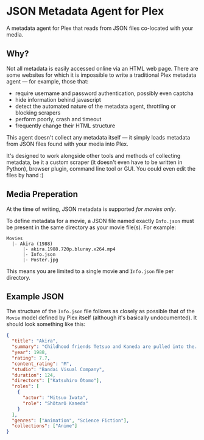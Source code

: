 # JSON Metadata Agent for Plex

A metadata agent for Plex that reads from JSON files co-located with your media.

## Why?

Not all metadata is easily accessed online via an HTML web page. There are some websites for which it is impossible to write a traditional Plex metadata agent — for example, those that:

- require username and password authentication, possibly even captcha
- hide information behind javascript
- detect the automated nature of the metadata agent, throttling or blocking scrapers
- perform poorly, crash and timeout
- frequently change their HTML structure

This agent doesn't collect any metadata itself — it simply loads metadata from JSON files found with your media into Plex.

It's designed to work alongside other tools and methods of collecting metadata, be it a custom scraper (it doesn't even have to be written in Python), browser plugin, command line tool or GUI. You could even edit the files by hand :)

## Media Preperation

At the time of writing, JSON metadata is supported _for movies only_.

To define metadata for a movie, a JSON file named exactly `Info.json` must be present in the same directory as your movie file(s). For example:

```
Movies
  |- Akira (1988)
      |- akira.1988.720p.bluray.x264.mp4
      |- Info.json
      |- Poster.jpg
```

This means you are limited to a single movie and `Info.json` file per directory.

## Example JSON

The structure of the `Info.json` file follows as closely as possible that of the `Movie` model defined by Plex itself (although it's basically undocumented). It should look something like this:

```json
{
  "title": "Akira",
  "summary": "Childhood friends Tetsuo and Kaneda are pulled into the...",
  "year": 1988,
  "rating": 7.7,
  "content_rating": "M",
  "studio": "Bandai Visual Company",
  "duration": 124,
  "directors": ["Katsuhiro Ōtomo"],
  "roles": [
    {
      "actor": "Mitsuo Iwata",
      "role": "Shôtarô Kaneda"
    }
  ],
  "genres": ["Animation", "Science Fiction"],
  "collections": ["Anime"]
}
```
